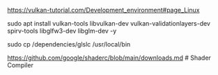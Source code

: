 https://vulkan-tutorial.com/Development_environment#page_Linux

sudo apt install vulkan-tools libvulkan-dev vulkan-validationlayers-dev spirv-tools libglfw3-dev libglm-dev -y

sudo cp /dependencies/glslc /usr/local/bin

https://github.com/google/shaderc/blob/main/downloads.md # Shader Compiler
